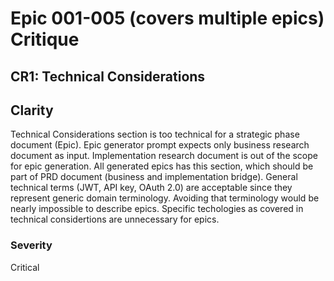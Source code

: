 # Epic 001-005 (covers multiple epics) Critique

## CR1: Technical Considerations

## Clarity
Technical Considerations section is too technical for a strategic phase document (Epic). Epic generator prompt expects only business research document as input. Implementation research document is out of the scope for epic generation. All generated epics has this section, which should be part of PRD document (business and implementation bridge). General technical terms (JWT, API key, OAuth 2.0) are acceptable since they represent generic domain terminology. Avoiding that terminology would be nearly impossible to describe epics. Specific techologies as covered in technical considertions are unnecessary for epics.

### Severity
Critical
